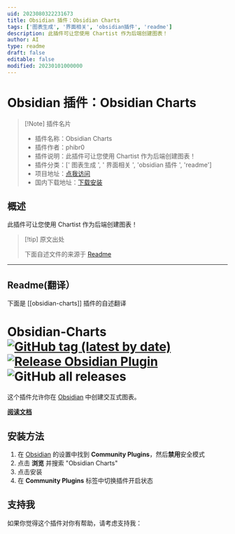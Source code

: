 ```yaml
---
uid: 2023080322231673
title: Obsidian 插件：Obsidian Charts
tags: ['图表生成', '界面相关', 'obsidian插件', 'readme']
description: 此插件可让您使用 Chartist 作为后端创建图表！
author: AI
type: readme
draft: false
editable: false
modified: 20230101000000
---
```


# Obsidian 插件：Obsidian Charts

> [!Note] 插件名片
> - 插件名称：Obsidian Charts
> - 插件作者：phibr0
> - 插件说明：此插件可让您使用 Chartist 作为后端创建图表！
> - 插件分类：[' 图表生成 ', ' 界面相关 ', 'obsidian 插件 ', 'readme']
> - 项目地址：[点我访问](https://github.com/phibr0/obsidian-charts)
> - 国内下载地址：[下载安装](https://pkmer.cn/products/plugin/pluginMarket/?obsidian-charts)

## 概述

此插件可让您使用 Chartist 作为后端创建图表！

> [!tip] 原文出处
>
>下面自述文件的来源于 [Readme](https://ghproxy.net/https://raw.githubusercontent.com/phibr0/obsidian-charts/master/README.md)
>

---

## Readme(翻译）

下面是 [[obsidian-charts]] 插件的自述翻译

# Obsidian-Charts [![GitHub tag (latest by date)](https://img.shields.io/github/v/tag/phibr0/obsidian-charts)](https://github.com/phibr0/obsidian-charts/releases) [![Release Obsidian Plugin](https://github.com/phibr0/obsidian-charts/actions/workflows/release.yml/badge.svg)](https://github.com/phibr0/obsidian-charts/actions/workflows/release.yml) ![GitHub all releases](https://img.shields.io/github/downloads/phibr0/obsidian-charts/total)

这个插件允许你在 [Obsidian](https://www.obsidian.md) 中创建交互式图表。

**[阅读文档](https://charts.phibr0.de)**

## 安装方法

1. 在 [Obsidian](https://www.obsidian.md) 的设置中找到 **Community Plugins**，然后**禁用**安全模式
2. 点击 **浏览** 并搜索 "Obsidian Charts"
3. 点击安装
4. 在 **Community Plugins** 标签中切换插件开启状态

## 支持我

如果你觉得这个插件对你有帮助，请考虑支持我：
